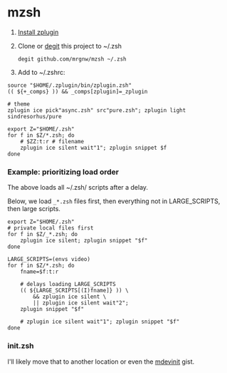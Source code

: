 # mzsh

1. [Install zplugin](https://github.com/zdharma/zplugin#installation)

2. Clone or [degit](https://github.com/Rich-Harris/degit) this project to ~/.zsh

   ```degit github.com/mrgnw/mzsh ~/.zsh```

3. Add to ~/.zshrc:

```shell
source "$HOME/.zplugin/bin/zplugin.zsh"
(( ${+_comps} )) && _comps[zplugin]=_zplugin

# theme
zplugin ice pick"async.zsh" src"pure.zsh"; zplugin light sindresorhus/pure

export Z="$HOME/.zsh"
for f in $Z/*.zsh; do
    # $ZZ:t:r # filename
    zplugin ice silent wait"1"; zplugin snippet $f
done
```

### Example: prioritizing load order

The above loads all ~/.zsh/ scripts after a delay.

Below, we load `_*.zsh` files first,  then everything not in LARGE_SCRIPTS, then large scripts.

```
export Z="$HOME/.zsh"
# private local files first
for f in $Z/_*.zsh; do
    zplugin ice silent; zplugin snippet "$f"
done

LARGE_SCRIPTS=(envs video)
for f in $Z/*.zsh; do
    fname=$f:t:r
    
    # delays loading LARGE_SCRIPTS
    (( ${LARGE_SCRIPTS[(I)fname]} )) \
        && zplugin ice silent \
        || zplugin ice silent wait"2";
    zplugin snippet "$f"
     
    # zplugin ice silent wait"1"; zplugin snippet "$f"
done
```



### init.zsh

I'll likely move that to another location or even the [mdevinit](https://rebrand.ly/mdevinit) gist.